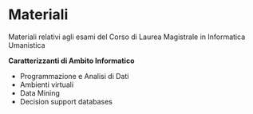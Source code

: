 # Materiali
Materiali relativi agli esami del Corso di Laurea Magistrale in Informatica Umanistica


__Caratterizzanti di Ambito Informatico__

* Programmazione e Analisi di Dati
* Ambienti virtuali	
* Data Mining 
* Decision support databases
